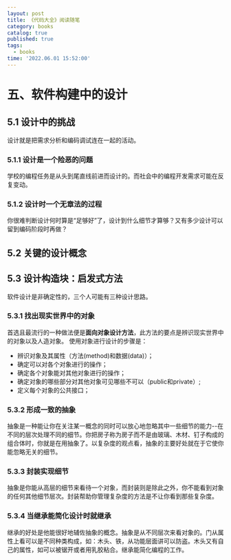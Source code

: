 ```yaml
---
layout: post
title: 《代码大全》阅读随笔
category: books
catalog: true
published: true
tags:
  - books
time: '2022.06.01 15:52:00'
---
```

# 五、软件构建中的设计
## 5.1 设计中的挑战
设计就是把需求分析和编码调试连在一起的活动。

### 5.1.1 设计是一个险恶的问题
学校的编程任务是从头到尾直线前进而设计的。而社会中的编程开发需求可能在反复变动。

### 5.1.2 设计时一个无章法的过程
你很难判断设计何时算是“足够好”了，设计到什么细节才算够？又有多少设计可以留到编码阶段时再做？

## 5.2 关键的设计概念

## 5.3 设计构造块：启发式方法
软件设计是非确定性的，三个人可能有三种设计思路。

### 5.3.1 找出现实世界中的对象
首选且最流行的一种做法便是**面向对象设计方法**，此方法的要点是辨识现实世界中的对象以及人造对象。
使用对象进行设计的步骤是：
- 辨识对象及其属性（方法(method)和数据(data)）；
- 确定可以对各个对象进行的操作；
- 确定各个对象能对其他对象进行的操作；
- 确定对象的哪些部分对其他对象可见哪些不可以（public和private）;
- 定义每个对象的公共接口；

### 5.3.2 形成一致的抽象
抽象是一种能让你在关注某一概念的同时可以放心地忽略其中一些细节的能力--在不同的层次处理不同的细节。你把房子称为房子而不是由玻璃、木材、钉子构成的组合体时，你就是在用抽象了。以复杂度的观点看，抽象的主要好处就在于它使你能忽略无关的细节。

### 5.3.3 封装实现细节
抽象是你能从高层的细节来看待一个对象，而封装则是除此之外，你不能看到对象的任何其他细节层次。封装帮助你管理复杂度的方法是不让你看到那些复杂度。

### 5.3.4 当继承能简化设计时就继承
继承的好处是他能很好地辅佐抽象的概念。抽象是从不同层次来看对象的。门从属性上看可以是不同种类构成，如：木头、铁，从功能层面讲可以防盗。木头又有自己的属性，如可以被锯开或者用乳胶粘合。继承能简化编程的工作。